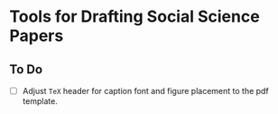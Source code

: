 # Tools for Drafting Social Science Papers

## To Do

- [ ] Adjust `TeX` header for caption font and figure placement to the pdf template.

